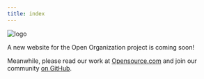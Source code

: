 ```yaml
---
title: index
---
```


![logo](https://raw.githubusercontent.com/open-organization/open-organization.github.io/master/img/open_org_logo_black.png)

A new website for the Open Organization project is coming soon!

Meanwhile, please read our work at [Opensource.com](https://opensource.com/open-organization) and join our community [on GitHub](https://github.com/open-organization).
